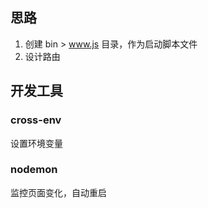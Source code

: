 ## 思路
1. 创建 bin > www.js 目录，作为启动脚本文件
2. 设计路由

## 开发工具

### cross-env
设置环境变量

### nodemon
监控页面变化，自动重启